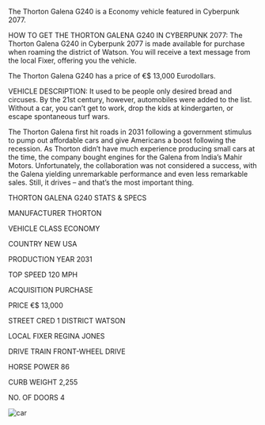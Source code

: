 The Thorton Galena G240 is a Economy vehicle featured in Cyberpunk 2077.

HOW TO GET THE THORTON GALENA G240 IN CYBERPUNK 2077:
The Thorton Galena G240 in Cyberpunk 2077 is made available for purchase when roaming the district of Watson. You will receive a text message from the local Fixer, offering you the vehicle.

The Thorton Galena G240 has a price of €$ 13,000 Eurodollars.

VEHICLE DESCRIPTION:
It used to be people only desired bread and circuses. By the 21st century, however, automobiles were added to the list. Without a car, you can’t get to work, drop the kids at kindergarten, or escape spontaneous turf wars.

The Thorton Galena first hit roads in 2031 following a government stimulus to pump out affordable cars and give Americans a boost following the recession. As Thorton didn’t have much experience producing small cars at the time, the company bought engines for the Galena from India’s Mahir Motors. Unfortunately, the collaboration was not considered a success, with the Galena yielding unremarkable performance and even less remarkable sales. Still, it drives – and that’s the most important thing.

THORTON GALENA G240 STATS & SPECS

MANUFACTURER
THORTON

VEHICLE CLASS
ECONOMY

COUNTRY
NEW USA

PRODUCTION YEAR
2031

TOP SPEED
120 MPH

ACQUISITION
PURCHASE

PRICE
€$ 13,000

STREET CRED
1
DISTRICT
WATSON

LOCAL FIXER
REGINA JONES

DRIVE TRAIN
FRONT-WHEEL DRIVE

HORSE POWER
86

CURB WEIGHT
2,255

NO. OF DOORS
4

![car](https://www.gamesatlas.com/images/jch-optimize/ng/images_cyberpunk2077_vehicles_thorton-galena.webp)

